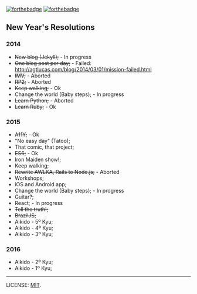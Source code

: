 [![forthebadge](http://forthebadge.com/images/badges/uses-badges.svg)](http://forthebadge.com) [![forthebadge](http://forthebadge.com/images/badges/uses-git.svg)](http://forthebadge.com)

## New Year's Resolutions

### 2014

* ~~New blog (Jekyll);~~ - In progress
* ~~One blog post per day;~~ - Failed: http://agtlucas.com/blog/2014/03/01/mission-failed.html
* ~~IMV;~~ - Aborted
* ~~RP2;~~ - Aborted
* ~~Keep walking;~~ - Ok
* Change the world (Baby steps); - In progress
* ~~Learn Python;~~ - Aborted
* ~~Learn Ruby;~~ - Ok

### 2015

* ~~A11Y;~~ - Ok
* "No easy day" (Tatoo);
* That comic, that project;
* ~~ES6;~~ - Ok
* Iron Maiden show!;
* Keep walking;
* ~~Rewrite AWLKA, Rails to Node.js;~~ - Aborted
* Workshops;
* iOS and Android app;
* Change the world (Baby steps); - In progress
* Guitar?;
* React; - In progress
* ~~Tell the truth!;~~
* ~~BrazilJS;~~
* Aikido - 5º Kyu;
* Aikido - 4º Kyu;
* Aikido - 3º Kyu;

### 2016

* Aikido - 2º Kyu;
* Aikido - 1º Kyu;

---

LICENSE: [MIT](http://mit.lucas.ninja).
